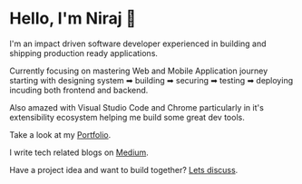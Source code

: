 # Hello, I'm Niraj 👋

I'm an impact driven software developer experienced in building and shipping production ready applications.

Currently focusing on mastering Web and Mobile Application journey starting with designing system ➡ building ➡ securing ➡ testing ➡ deploying incuding both frontend and backend.

Also amazed with Visual Studio Code and Chrome particularly in it's extensibility ecosystem helping me build some great dev tools.

Take a look at my [Portfolio](https://fsd-niraj.com).

I write tech related blogs on [Medium](https://fsd-niraj.medium.com/).

Have a project idea and want to build together? [Lets discuss](mailto:develop.niraj@gmail.com).

<!-- ![Niraj's GitHub stats](https://github-readme-stats.vercel.app/api?username=fsd-niraj&show_icons=true&theme=dracula) -->

<!-- ![](https://komarev.com/ghpvc/?username=fsd-niraj&color=brightgreen) -->

<!--
<p>&nbsp;<img align="center" src="https://github-readme-stats.vercel.app/api?username=fsd-niraj&show_icons=true&locale=en" alt="fsd-niraj" />
<img align="center" src="https://github-readme-stats.vercel.app/api/top-langs/?username=fsd-niraj&layout=compact&hide_border=true&&langs_count=10&show_icons=true&theme=transparent" />
</p>
-->
